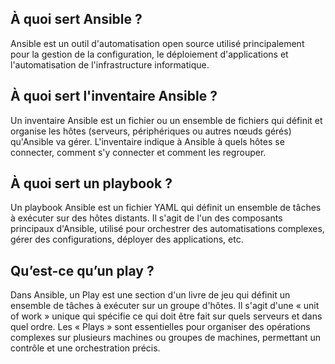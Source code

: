 ## À quoi sert Ansible ?

Ansible est un outil d'automatisation open source utilisé principalement pour la gestion de la configuration, le déploiement d'applications et l'automatisation de l'infrastructure informatique.

## À quoi sert l'inventaire Ansible ?
Un inventaire Ansible est un fichier ou un ensemble de fichiers qui définit et organise les hôtes (serveurs, périphériques ou autres nœuds gérés) qu'Ansible va gérer. L'inventaire indique à Ansible à quels hôtes se connecter, comment s'y connecter et comment les regrouper.

## À quoi sert un playbook ?

Un playbook Ansible est un fichier YAML qui définit un ensemble de tâches à exécuter sur des hôtes distants. Il s'agit de l'un des composants principaux d'Ansible, utilisé pour orchestrer des automatisations complexes, gérer des configurations, déployer des applications, etc.

## Qu’est-ce qu’un play ?

Dans Ansible, un Play est une section d'un livre de jeu qui définit un ensemble de tâches à exécuter sur un groupe d'hôtes. Il s'agit d'une « unit of work » unique qui spécifie ce qui doit être fait sur quels serveurs et dans quel ordre. Les « Plays » sont essentielles pour organiser des opérations complexes sur plusieurs machines ou groupes de machines, permettant un contrôle et une orchestration précis.